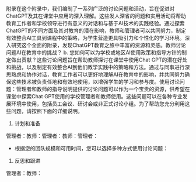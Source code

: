 附录在这个附录中，我们编制了一系列广泛的讨论问题和活动，旨在促进对ChatGPT及其在课堂中应用的深入理解。这些发人深省的问题和实用活动将帮助教育工作者和学校领导进行有意义的对话和与基于AI技术的实践经验。通过探索ChatGPT的不同方面及其对教育的潜在影响，教师和管理者可以共同努力，制定有效整合AI工具到课程中的策略，为学生营造更具吸引力和个性化的学习环境。深入研究这个全面的附录，发现ChatGPT教育之旅中丰富的资源和灵感。教师讨论问题AI在教育中的挑战？ b. 您如何可以为学校或地区AI使用政策和指导方针的制定做出贡献？这些讨论问题旨在帮助教师探讨在课堂中使用Chat GPT的潜在好处和挑战，以及制定有效整合AI到他们教学实践中的策略和方法。通过与同事进行深思熟虑和协作对话，教育工作者可以更好地理解AI在教育中的影响，并共同努力确保这些技术被负责任地和有效地使用，以增强学生的学习和参与度。使用讨论问题：管理者和教师的指导说明提供的讨论问题可以作为一个宝贵的资源，供希望在课堂中探索Chat GPT使用的学校管理者和教师使用。这些问题可以在各种专业发展环境中使用，包括员工会议、研讨会或非正式讨论小组。为了帮助您充分利用这些问题，请按照下面的详细说明。

1.  计划和准备

管理者：教师：管理者：教师：管理者：

+   根据您的团队规模和可用时间，您可以选择多种方式使用讨论问题：

1.  反思和跟进

管理者：教师：
